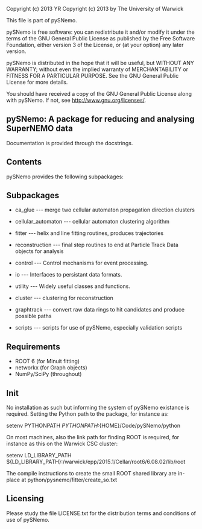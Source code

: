 Copyright (c) 2013 YR
Copyright (c) 2013 by The University of Warwick

This file is part of pySNemo.

pySNemo is free software: you can redistribute it and/or modify
it under the terms of the GNU General Public License as published by
the Free Software Foundation, either version 3 of the License, or
(at your option) any later version.

pySNemo is distributed in the hope that it will be useful,
but WITHOUT ANY WARRANTY; without even the implied warranty of
MERCHANTABILITY or FITNESS FOR A PARTICULAR PURPOSE.  See the
GNU General Public License for more details.
 
You should have received a copy of the GNU General Public License
along with pySNemo.  If not, see <http://www.gnu.org/licenses/>.

pySNemo: A package for reducing and analysing SuperNEMO data
------------------------------------------------------------

Documentation is provided through the docstrings.

Contents
--------
pySNemo provides the following subpackages:

Subpackages
-----------
-    ca_glue              --- merge two cellular automaton propagation direction clusters

-    cellular_automaton   --- cellular automaton clustering algorithm

-    fitter               --- helix and line fitting routines, produces trajectories

-    reconstruction       --- final step routines to end at Particle Track Data objects for analysis

-    control              --- Control mechanisms for event processing.

-    io                   --- Interfaces to persistant data formats.

-    utility              --- Widely useful classes and functions.

-    cluster              --- clustering for reconstruction

-    graphtrack           --- convert raw data rings to hit candidates and produce possible paths

-    scripts              --- scripts for use of pySNemo, especially validation scripts


Requirements
------------
- ROOT 6 (for Minuit fitting)
- networkx (for Graph objects)
- NumPy/SciPy (throughout)


Init
----
No installation as such but informing the system of pySNemo existance is required.
Setting the Python path to the package, for instance as:

setenv PYTHONPATH ${PYTHONPATH}:${HOME}/Code/pySNemo/python

On most machines, also the link path for finding ROOT is required, for instance 
as this on the Warwick CSC cluster:

setenv LD_LIBRARY_PATH ${LD_LIBRARY_PATH}:/warwick/epp/2015.1/Cellar/root6/6.08.02/lib/root

The compile instructions to create the small ROOT shared library are in-place at
python/pysnemo/fitter/create_so.txt


Licensing
---------
Please study the file LICENSE.txt for the distribution terms and conditions of use of pySNemo.
